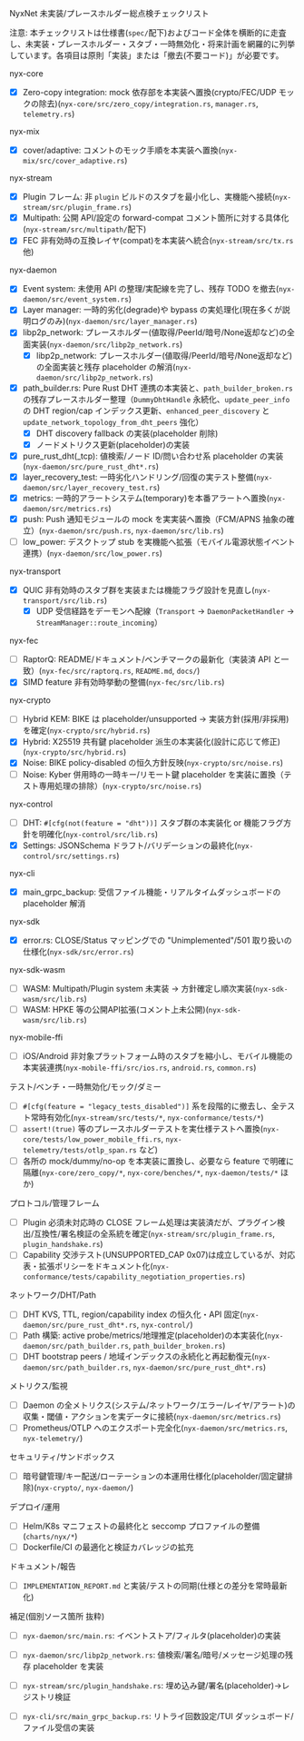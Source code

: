 NyxNet 未実装/プレースホルダー総点検チェックリスト

注意: 本チェックリストは仕様書(`spec/`配下)およびコード全体を横断的に走査し、未実装・プレースホルダー・スタブ・一時無効化・将来計画を網羅的に列挙しています。各項目は原則「実装」または「撤去(不要コード)」が必要です。

nyx-core
- [x] Zero-copy integration: mock 依存部を本実装へ置換(crypto/FEC/UDP モックの除去)(`nyx-core/src/zero_copy/integration.rs`, `manager.rs`, `telemetry.rs`)

nyx-mix
- [x] cover/adaptive: コメントのモック手順を本実装へ置換(`nyx-mix/src/cover_adaptive.rs`)

nyx-stream
- [x] Plugin フレーム: 非 `plugin` ビルドのスタブを最小化し、実機能へ接続(`nyx-stream/src/plugin_frame.rs`)
- [x] Multipath: 公開 API/設定の forward-compat コメント箇所に対する具体化(`nyx-stream/src/multipath/`配下)
- [x] FEC 非有効時の互換レイヤ(compat)を本実装へ統合(`nyx-stream/src/tx.rs` 他)

nyx-daemon
- [x] Event system: 未使用 API の整理/実配線を完了し、残存 TODO を撤去(`nyx-daemon/src/event_system.rs`)
- [x] Layer manager: 一時的劣化(degrade)や bypass の実処理化(現在多くが説明ログのみ)(`nyx-daemon/src/layer_manager.rs`)
- [x] libp2p_network: プレースホルダー(値取得/PeerId/暗号/None返却など)の全面実装(`nyx-daemon/src/libp2p_network.rs`)
  - [x] libp2p_network: プレースホルダー(値取得/PeerId/暗号/None返却など)の全面実装と残存 placeholder の解消(`nyx-daemon/src/libp2p_network.rs`)
- [x] path_builder.rs: Pure Rust DHT 連携の本実装と、`path_builder_broken.rs` の残存プレースホルダー整理（`DummyDhtHandle` 永続化、`update_peer_info` の DHT region/cap インデックス更新、`enhanced_peer_discovery` と `update_network_topology_from_dht_peers` 強化）
  - [x] DHT discovery fallback の実装(placeholder 削除)
  - [x] ノードメトリクス更新(placeholder)の実装
- [x] pure_rust_dht(_tcp): 値検索/ノード ID/問い合わせ系 placeholder の実装(`nyx-daemon/src/pure_rust_dht*.rs`)
- [x] layer_recovery_test: 一時劣化ハンドリング/回復の実テスト整備(`nyx-daemon/src/layer_recovery_test.rs`)
 - [x] metrics: 一時的アラートシステム(temporary)を本番アラートへ置換(`nyx-daemon/src/metrics.rs`)
 - [x] push: Push 通知モジュールの mock を実実装へ置換（FCM/APNS 抽象の確立）(`nyx-daemon/src/push.rs`, `nyx-daemon/src/lib.rs`)
 - [ ] low_power: デスクトップ stub を実機能へ拡張（モバイル電源状態イベント連携）(`nyx-daemon/src/low_power.rs`)

nyx-transport
- [x] QUIC 非有効時のスタブ群を実装または機能フラグ設計を見直し(`nyx-transport/src/lib.rs`)
  - [x] UDP 受信経路をデーモンへ配線（`Transport` → `DaemonPacketHandler` → `StreamManager::route_incoming`）

nyx-fec
- [ ] RaptorQ: README/ドキュメント/ベンチマークの最新化（実装済 API と一致）(`nyx-fec/src/raptorq.rs`, `README.md`, `docs/`)
- [x] SIMD feature 非有効時挙動の整備(`nyx-fec/src/lib.rs`)

nyx-crypto
- [ ] Hybrid KEM: BIKE は placeholder/unsupported → 実装方針(採用/非採用)を確定(`nyx-crypto/src/hybrid.rs`)
- [x] Hybrid: X25519 共有鍵 placeholder 派生の本実装化(設計に応じて修正)(`nyx-crypto/src/hybrid.rs`)
- [x] Noise: BIKE policy-disabled の恒久方針反映(`nyx-crypto/src/noise.rs`)
 - [ ] Noise: Kyber 併用時の一時キー/リモート鍵 placeholder を実装に置換（テスト専用処理の排除）(`nyx-crypto/src/noise.rs`)

nyx-control
- [ ] DHT: `#[cfg(not(feature = "dht"))]` スタブ群の本実装化 or 機能フラグ方針を明確化(`nyx-control/src/lib.rs`)
- [x] Settings: JSONSchema ドラフト/バリデーションの最終化(`nyx-control/src/settings.rs`)

nyx-cli
- [x] main_grpc_backup: 受信ファイル機能・リアルタイムダッシュボードの placeholder 解消

nyx-sdk
- [x] error.rs: CLOSE/Status マッピングでの "Unimplemented"/501 取り扱いの仕様化(`nyx-sdk/src/error.rs`)

nyx-sdk-wasm
- [ ] WASM: Multipath/Plugin system 未実装 → 方針確定し順次実装(`nyx-sdk-wasm/src/lib.rs`)
- [ ] WASM: HPKE 等の公開API拡張(コメント上未公開)(`nyx-sdk-wasm/src/lib.rs`)

nyx-mobile-ffi
- [ ] iOS/Android 非対象プラットフォーム時のスタブを縮小し、モバイル機能の本実装連携(`nyx-mobile-ffi/src/ios.rs`, `android.rs`, `common.rs`)

テスト/ベンチ・一時無効化/モック/ダミー
- [ ] `#[cfg(feature = "legacy_tests_disabled")]` 系を段階的に撤去し、全テスト常時有効化(`nyx-stream/src/tests/*`, `nyx-conformance/tests/*`)
- [ ] `assert!(true)` 等のプレースホルダーテストを実仕様テストへ置換(`nyx-core/tests/low_power_mobile_ffi.rs`, `nyx-telemetry/tests/otlp_span.rs` など)
- [ ] 各所の mock/dummy/no-op を本実装に置換し、必要なら feature で明確に隔離(`nyx-core/zero_copy/*`, `nyx-core/benches/*`, `nyx-daemon/tests/*` ほか)

プロトコル/管理フレーム
- [ ] Plugin 必須未対応時の CLOSE フレーム処理は実装済だが、プラグイン検出/互換性/署名検証の全系統を確定(`nyx-stream/src/plugin_frame.rs`, `plugin_handshake.rs`)
- [ ] Capability 交渉テスト(UNSUPPORTED_CAP 0x07)は成立しているが、対応表・拡張ポリシーをドキュメント化(`nyx-conformance/tests/capability_negotiation_properties.rs`)

ネットワーク/DHT/Path
- [ ] DHT KVS, TTL, region/capability index の恒久化・API 固定(`nyx-daemon/src/pure_rust_dht*.rs`, `nyx-control/`)
- [ ] Path 構築: active probe/metrics/地理推定(placeholder)の本実装化(`nyx-daemon/src/path_builder.rs`, `path_builder_broken.rs`)
 - [ ] DHT bootstrap peers / 地域インデックスの永続化と再起動復元(`nyx-daemon/src/path_builder.rs`, `nyx-daemon/src/pure_rust_dht*.rs`)

メトリクス/監視
- [ ] Daemon の全メトリクス(システム/ネットワーク/エラー/レイヤ/アラート)の収集・閾値・アクションを実データに接続(`nyx-daemon/src/metrics.rs`)
- [ ] Prometheus/OTLP へのエクスポート完全化(`nyx-daemon/src/metrics.rs`, `nyx-telemetry/`)

セキュリティ/サンドボックス
- [ ] 暗号鍵管理/キー配送/ローテーションの本運用仕様化(placeholder/固定鍵排除)(`nyx-crypto/`, `nyx-daemon/`)

デプロイ/運用
- [ ] Helm/K8s マニフェストの最終化と seccomp プロファイルの整備(`charts/nyx/*`)
- [ ] Dockerfile/CI の最適化と検証カバレッジの拡充

ドキュメント/報告
- [ ] `IMPLEMENTATION_REPORT.md` と実装/テストの同期(仕様との差分を常時最新化)

補足(個別ソース箇所 抜粋)
  - [ ] `nyx-daemon/src/main.rs`: イベントストア/フィルタ(placeholder)の実装
 - [ ] `nyx-daemon/src/libp2p_network.rs`: 値検索/署名/暗号/メッセージ処理の残存 placeholder を実装
- [ ] `nyx-stream/src/plugin_handshake.rs`: 埋め込み鍵/署名(placeholder)→レジストリ検証
- [ ] `nyx-cli/src/main_grpc_backup.rs`: リトライ回数設定/TUI ダッシュボード/ファイル受信の実装

